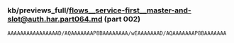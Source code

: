 ### kb/previews_full/flows__service-first__master-and-slot@auth.har.part064.md (part 002)

```md
AAAAAAAAAAAAAAAAD/AQAAAAAAAP8BAAAAAAAA/wEAAAAAAAD/AQAAAAAAAP8BAAAAAAA
```

```

